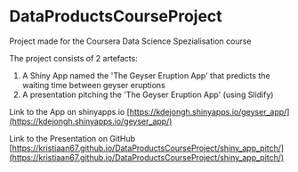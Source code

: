 # DataProductsCourseProject
Project made for the Coursera Data Science Spezialisation course

The project consists of 2 artefacts:

1. A Shiny App named the 'The Geyser Eruption App' that predicts the waiting time between geyser eruptions
2. A presentation pitching the 'The Geyser Eruption App' (using Slidify)

Link to the App on shinyapps.io [https://kdejongh.shinyapps.io/geyser_app/](https://kdejongh.shinyapps.io/geyser_app/)

Link to the Presentation on GitHub [https://kristiaan67.github.io/DataProductsCourseProject/shiny_app_pitch/](https://kristiaan67.github.io/DataProductsCourseProject/shiny_app_pitch/)
